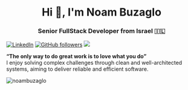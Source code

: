 <h1 align="center">Hi 👋, I'm Noam Buzaglo</h1>
<h3 align="center">Senior FullStack Developer from Israel 🇮🇱 </h3>

[![LinkedIn](https://img.shields.io/badge/LinkedIn-%230077B5.svg?logo=linkedin&logoColor=white)](https://linkedin.com/in/https://www.linkedin.com/in/noam-buzaglo-568080188/) [![GitHub followers](https://img.shields.io/github/followers/NoamBuzaglo?label=Follow&style=social)](https://github.com/NoamBuzaglo/?tab=follow) [![](https://visitcount.itsvg.in/api?id=NoamBuzaglo&icon=0&color=1)](https://visitcount.itsvg.in)

**“The only way to do great work is to love what you do”** <br>
I enjoy solving complex challenges through clean and well-architected systems, aiming to deliver reliable and efficient software.


<img align="center" src="https://myreadme.vercel.app/api/embed/NoamBuzaglo?panels=userstatistics" alt="noambuzaglo" />
